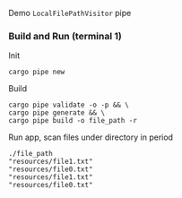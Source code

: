 Demo `LocalFilePathVisitor` pipe
### Build and Run (terminal 1)
Init
```
cargo pipe new
```
Build
```
cargo pipe validate -o -p && \
cargo pipe generate && \
cargo pipe build -o file_path -r
```
Run app, scan files under directory in period
```
./file_path
"resources/file1.txt"
"resources/file0.txt"
"resources/file1.txt"
"resources/file0.txt"
```